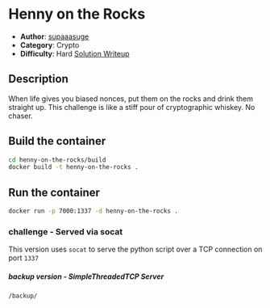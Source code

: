 # Henny on the Rocks
- **Author**: [supaaasuge](https://github.com/supaaasuge)
- **Category**: Crypto
- **Difficulty**: Hard
[Solution Writeup](https://github.com/supasuge/CTF-Challenges/blob/main/crypto-on-the-rocks/solution/README.md)

## Description
When life gives you biased nonces, put them on the rocks and drink them straight up. This challenge is like a stiff pour of cryptographic whiskey. No chaser.




## Build the container
```bash
cd henny-on-the-rocks/build
docker build -t henny-on-the-rocks .
```

## Run the container
```bash
docker run -p 7000:1337 -d henny-on-the-rocks .
```


### challenge - Served via socat
This version uses `socat` to serve the python script over a TCP connection on port `1337` 


##### backup version - SimpleThreadedTCP Server
`/backup/`
